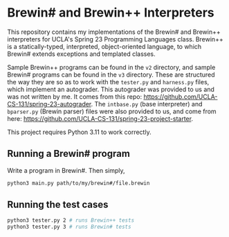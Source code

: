 # Brewin# and Brewin++ Interpreters

This repository contains my implementations of the Brewin# and Brewin++ interpreters for UCLA's Spring 23 Programming Languages class. Brewin++ is a statically-typed, interpreted, object-oriented language, to which Brewin# extends exceptions and templated classes.

Sample Brewin++ programs can be found in the `v2` directory, and sample Brewin# programs can be found in the `v3` directory. These are structured the way they are so as to work with the `tester.py` and `harness.py` files, which implement an autograder. This autograder was provided to us and was not written by me. It comes from this repo: https://github.com/UCLA-CS-131/spring-23-autograder. The `intbase.py` (base interpreter) and `bparser.py` (Brewin parser) files were also provided to us, and come from here: https://github.com/UCLA-CS-131/spring-23-project-starter.

This project requires Python 3.11 to work correctly.

## Running a Brewin# program

Write a program in Brewin#. Then simply,

```sh
python3 main.py path/to/my/brewin#/file.brewin
```

## Running the test cases

```sh
python3 tester.py 2 # runs Brewin++ tests
python3 tester.py 3 # runs Brewin# tests
```

